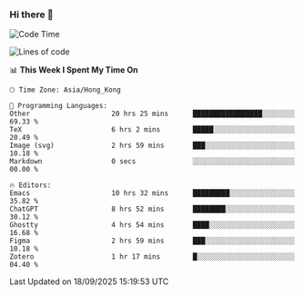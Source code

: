 ### Hi there 👋

<!--
**nicehiro/nicehiro** is a ✨ _special_ ✨ repository because its `README.md` (this file) appears on your GitHub profile.

Here are some ideas to get you started:

- 🔭 I’m currently working on ...
- 🌱 I’m currently learning ...
- 👯 I’m looking to collaborate on ...
- 🤔 I’m looking for help with ...
- 💬 Ask me about ...
- 📫 How to reach me: ...
- 😄 Pronouns: ...
- ⚡ Fun fact: ...
-->

<!--START_SECTION:waka-->
![Code Time](http://img.shields.io/badge/Code%20Time-1%2C037%20hrs%2023%20mins-blue)

![Lines of code](https://img.shields.io/badge/From%20Hello%20World%20I%27ve%20Written-1.9%20million%20lines%20of%20code-blue)

📊 **This Week I Spent My Time On** 

```text
🕑︎ Time Zone: Asia/Hong_Kong

💬 Programming Languages: 
Other                    20 hrs 25 mins      █████████████████░░░░░░░░   69.33 % 
TeX                      6 hrs 2 mins        █████░░░░░░░░░░░░░░░░░░░░   20.49 % 
Image (svg)              2 hrs 59 mins       ███░░░░░░░░░░░░░░░░░░░░░░   10.18 % 
Markdown                 0 secs              ░░░░░░░░░░░░░░░░░░░░░░░░░   00.00 % 

🔥 Editors: 
Emacs                    10 hrs 32 mins      █████████░░░░░░░░░░░░░░░░   35.82 % 
ChatGPT                  8 hrs 52 mins       ████████░░░░░░░░░░░░░░░░░   30.12 % 
Ghostty                  4 hrs 54 mins       ████░░░░░░░░░░░░░░░░░░░░░   16.68 % 
Figma                    2 hrs 59 mins       ███░░░░░░░░░░░░░░░░░░░░░░   10.18 % 
Zotero                   1 hr 17 mins        █░░░░░░░░░░░░░░░░░░░░░░░░   04.40 % 
```


 Last Updated on 18/09/2025 15:19:53 UTC
<!--END_SECTION:waka-->
